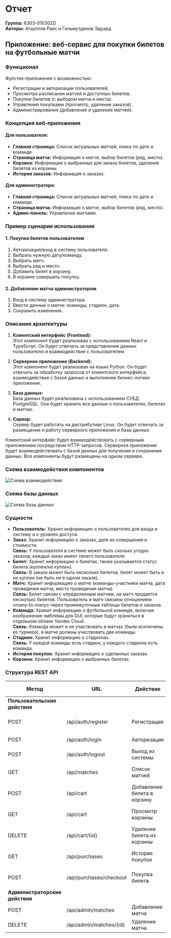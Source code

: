 # Отчет

**Группа:** 6303-010302D  
**Авторы:** Атауллов Раис и Гильмутдинов Эдуард  

## Приложение: веб-сервис для покупки билетов на футбольные матчи

### Функционал
Фулстек-приложение с возможностью:
- Регистрации и авторизации пользователей.
- Просмотра расписания матчей и доступных билетов.
- Покупки билетов (с выбором матча и места).
- Управления покупками (просмотр, удаление заказов).
- Администрирования (добавление и удаление матчей).

### Концепция веб-приложения

#### Для пользователя:
- **Главная страница:** Список актуальных матчей, поиск по дате и команде.
- **Страница матча:** Информация о матче, выбор билетов (ряд, место).
- **Корзина:** Информация о выбранных для заказа билетов, удаление билетов из корзины.
- **История заказов:** Информация о заказах.

#### Для администратора:
- **Главная страница:** Список актуальных матчей, поиск по дате и команде.
- **Страница матча:** Информация о матче, выбор билетов (ряд, место).
- **Админ-панель:** Управление матчами.

### Пример сценария использования

#### 1. Покупка билетов пользователем
1. Авторизация/вход в систему пользователя.
2. Выбрать нужную дату/команду.
3. Выбрать матч.
4. Выбрать ряд и место.
5. Добавить билет в корзину.
6. В корзине совершить покупку.

#### 2. Добавление матча администратором
1. Вход в систему администратора.
2. Ввести данные о матче: команды, стадион, дата.
3. Сохранить изменения.

### Описание архитектуры

1. **Клиентский интерфейс (Frontend):**  
   Этот компонент будет реализован с использованием React и TypeScript. Он будет отвечать за представление данных пользователю и взаимодействие с пользователем.

2. **Серверное приложение (Backend):**  
   Этот компонент будет реализован на языке Python. Он будет отвечать за обработку запросов от клиентского интерфейса, взаимодействие с базой данных и выполнение бизнес-логики приложения.

3. **База данных:**  
   База данных будет реализована с использованием СУБД PostgreSQL. Она будет хранить все данные о пользователях, билетах и матчах.

4. **Сервер:**  
   Сервер будет работать на дистрибутиве Linux. Он будет отвечать за размещение и работу серверного приложения и базы данных.

Клиентский интерфейс будет взаимодействовать с серверным приложением посредством HTTP-запросов. Серверное приложение будет взаимодействовать с базой данных для получения и сохранения данных. Все компоненты будут размещены на одном сервере.

### Схема взаимодействия компонентов
![Схема взаимодействия]([media/image1.png](https://github.com/Rais-Ataullov/NetProgTechnologies/blob/main/lab0/img1.png))

### Схема базы данных
![Схема базы данных]([media/image2.png](https://github.com/Rais-Ataullov/NetProgTechnologies/blob/main/lab0/img2.png))

### Сущности

- **Пользователь:** Хранит информацию о пользователях для входа в систему и о уровнях доступа.
- **Заказ:** Хранит информацию о заказах, дате их совершения и стоимости.  
  **Связь:** У пользователя в системе может быть сколько угодно заказов, каждый заказ имеет своего пользователя.
- **Билет:** Хранит информацию о билетах, также указывается статус билета (куплен/не куплен).  
  **Связь:** В заказе может быть несколько билетов, билет может быть и не куплен (не быть ни в одном заказе).
- **Матч:** Хранит информацию о матче (команды-участники матча, дата проведения матча, место проведения матча).  
  **Связь:** Билет связан с определенным матчем, на матч продается несколько билетов. Пользователь и матч связаны отношением «many-to-many» через промежуточные таблицы билетов и заказов.
- **Команда:** Хранит информацию о футбольной команде, включая изображение эмблемы для GUI, которые будут храниться в отдельном облаке Yandex Cloud.  
  **Связь:** Команда может и не участвовать в матчах (были исключены из турнира), в матче должны участвовать две команды.
- **Стадион:** Хранит информацию о стадионах.  
  **Связь:** У каждой команды есть стадион, у каждого стадиона есть команда.
- **История покупок:** Хранит информацию о сделанных заказах.
- **Корзина:** Хранит информацию о выбранных билетах.

### Структура REST API

| Метод              | URL                     | Действие               | Параметры            | Формат ответа         |
|---------------------|-------------------------|------------------------|----------------------|-----------------------|
| **Пользовательские действия** | | | | |
| POST                | /api/auth/register      | Регистрация            | login, password, email | JSON (user_id)        |
| POST                | /api/auth/login         | Авторизация            | login, password      | JSON (token)          |
| POST                | /api/auth/logout        | Выход из системы       | ---                  | JSON (message)        |
| GET                 | /api/matches            | Список матчей          | date, team           | JSON (массив матчей)  |
| POST                | /api/cart               | Добавление билета в корзину | match_id, seat_num, row | JSON (ticket_id)      |
| GET                 | /api/cart               | Просмотр корзины       | ---                  | JSON (массив билетов) |
| DELETE              | /api/cart/{id}          | Удаление билета из корзины | ---                  | JSON (message)        |
| GET                 | /api/purchases          | История покупок        | ---                  | JSON (массив заказов) |
| POST                | /api/purchases/checkout | Покупка билета         | ---                  | JSON (message, purchases) |
| **Администраторские действия** | | | | |
| POST                | /api/admin/matches      | Добавление матча       | Team1, team2, date   | JSON (match_id)       |
| DELETE              | /api/admin/matches/{id} | Удаление матча         | ---                  | JSON (message)        |
